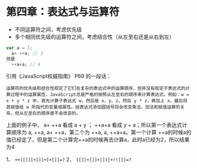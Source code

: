 

# 第四章：表达式与运算符
- 不同运算符之间，考虑优先级
- 多个相同优先级的运算符之间，考虑结合性（从左至右还是从右到左）
```js
var a = 1;
  a+ ++a; // 3
但是
  ++a+a; // 4


```
引用《JavaScript权威指南》 P69 的一段话：

`运算符的优先级和结合性规定了它们在复杂的表达式中的运算顺序，但并没有规定子表达式的计算过程中的运算属性，JavaScript总是严格的按照从左至右的顺序来计算表达式，例如：w = x + y * z 中，首先计算子表达式 w，然后是 x、y、z，然后 y * z，再加上 x，最后将其赋值给 w 所指代的变量或属性。给表达式添加圆括号将会改变乘法、加法和赋值运算的关系，但从左至右的顺序是不会改变的。`

上面的例子中， a+ ++a 看成 a + y ； ++a+a 看成 y + a；所以第一个表达式计算顺序为 a, ++a, a+ ++a，第二个为 ++a, a, ++a+a。第一个计算 ++a的时候a的值已经定了，但是第二个计算完++a的时候再去计算a，此时a已经为2，所以结果为4

1、  `++[[]][+[]]+[+[]]=?`
2、 `([][+[]]+[])[+!![]]=?`
